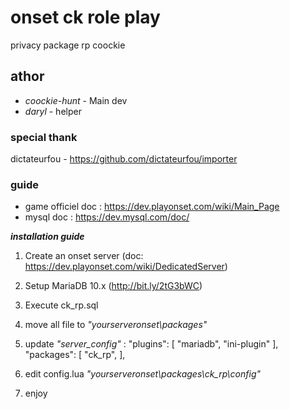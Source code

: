 # onset ck role play
privacy package rp coockie
## athor
- *coockie-hunt* - Main dev
- *daryl* - helper

### special thank
dictateurfou - https://github.com/dictateurfou/importer

### guide
- game officiel doc : https://dev.playonset.com/wiki/Main_Page
- mysql doc : https://dev.mysql.com/doc/

***installation guide***
1. Create an onset server (doc: https://dev.playonset.com/wiki/DedicatedServer)
2. Setup MariaDB 10.x (http://bit.ly/2tG3bWC)
3. Execute ck_rp.sql
4. move all file to *"yourserveronset\packages"*
5. update *"server_config"*  :
    	"plugins": [
    		"mariadb",
    		"ini-plugin"
    	],
        "packages": [
    		"ck_rp",
        ],


6. edit config.lua *"yourserveronset\packages\ck_rp\config"*
7. enjoy

